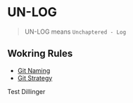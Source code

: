 # UN-LOG

> UN-LOG means `Unchaptered - Log`

## Wokring Rules

- [Git Naming](./docs/GIT_NAMING.md)
- [Git Strategy](./docs/GIT_STRATEGY.md)

Test Dillinger